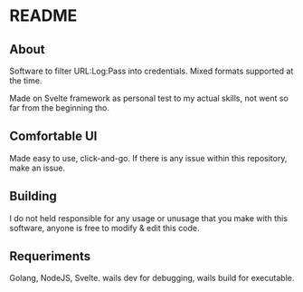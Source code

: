 # README

## About
Software to filter URL:Log:Pass into credentials. Mixed formats supported at the time.

Made on Svelte framework as personal test to my actual skills, not went so far from the beginning tho.

## Comfortable UI
Made easy to use, click-and-go. If there is any issue within this repository, make an issue.

## Building
I do not held responsible for any usage or unusage that you make with this software, anyone is free to modify & edit this code.

## Requeriments
Golang, NodeJS, Svelte. wails dev for debugging, wails build for executable.
